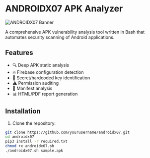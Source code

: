 # ANDROIDX07 APK Analyzer

![ANDROIDX07 Banner](screenshot.png)

A comprehensive APK vulnerability analysis tool written in Bash that automates security scanning of Android applications.

## Features

- 🔍 Deep APK static analysis
- 🔥 Firebase configuration detection
- 🔑 Secret/hardcoded key identification
- ⚠️ Permission auditing
- 📜 Manifest analysis
- 📊 HTML/PDF report generation

## Installation

1. Clone the repository:
```bash
git clone https://github.com/yourusername/androidx07.git
cd androidx07
pip3 install -r required.txt
chmod +x androidx07.sh
./androidx07.sh sample.apk
